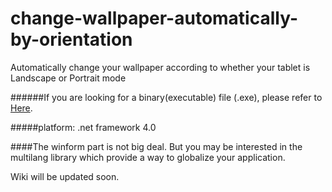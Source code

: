 change-wallpaper-automatically-by-orientation
=============================================

Automatically change your wallpaper according to whether your tablet is Landscape or Portrait mode

######If you are looking for a binary(executable) file (.exe), please refer to [Here](http://www.logu.co/dwas-en).

#####platform: .net framework 4.0

####The winform part is not big deal. But you may be interested in the multilang library which provide a way to globalize your application.

Wiki will be updated soon.
